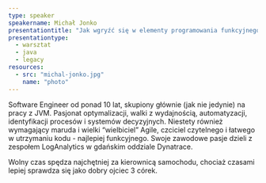 ```yaml
---
type: speaker
speakername: Michał Jonko
presentationtitle: "Jak wgryźć się w elementy programowania funkcyjnego podczas refaktoryzacji kodu w Javie?"
presentationtype: 
  - warsztat
  - java
  - legacy
resources:
  - src: "michal-jonko.jpg"
    name: "photo"
---
```


Software Engineer od ponad 10 lat, skupiony głównie (jak nie jedynie) na pracy z JVM. Pasjonat optymalizacji, walki z wydajnością,  automatyzacji, identyfikacji procesów i systemów decyzyjnych. Niestety również wymagający maruda i wielki “wielbiciel” Agile, czciciel czytelnego i łatwego w utrzymaniu kodu - najlepiej funkcyjnego. Swoje zawodowe pasje dzieli z zespołem LogAnalytics w gdańskim oddziale Dynatrace. 

Wolny czas spędza najchętniej za kierownicą samochodu, chociaż czasami lepiej sprawdza się jako dobry ojciec 3 córek.
